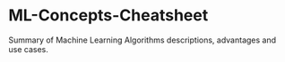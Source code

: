 # ML-Concepts-Cheatsheet

Summary of Machine Learning Algorithms descriptions, advantages and use cases. 
